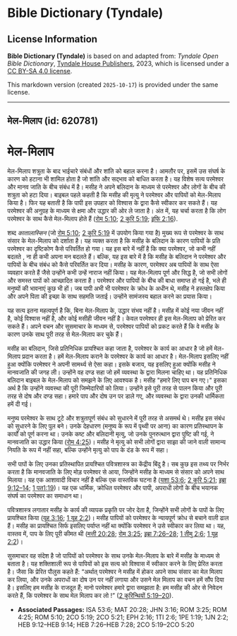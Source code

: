# Bible Dictionary (Tyndale)

## License Information

**Bible Dictionary (Tyndale)** is based on and adapted from: _Tyndale Open Bible Dictionary_, [Tyndale House Publishers](https://tyndaleopenresources.com/), 2023, which is licensed under a [CC BY-SA 4.0 license](https://creativecommons.org/licenses/by-sa/4.0/legalcode.en).

This markdown version (created `2025-10-17`) is provided under the same license.



--------------------------------

## मेल-मिलाप (id: 620781)

मेल\-मिलाप
==========

मेल\-मिलाप शत्रुता के बाद भाईचारे संबंधों और शांति को बहाल करना है। आमतौर पर, इसमें उस संघर्ष के कारण को हटाना भी शामिल होता है जो शांति और सद्भाव को बाधित करता है। यह विशेष सत्य परमेश्वर और मानव जाति के बीच संबंध में है। मसीह ने अपने बलिदान के माध्यम से परमेश्वर और लोगों के बीच की शत्रुता को हटा दिया। बाइबल पहले कहती है कि मसीह की मृत्यु ने परमेश्वर और पापियों को मेल\-मिलाप किया है। फिर यह बताती है कि पापी इस उपहार को विश्वास के द्वारा कैसे स्वीकार कर सकते हैं। यह परमेश्वर की अनुग्रह के माध्यम से क्षमा और उद्धार की ओर ले जाता है। अंत में, यह चर्चा करता है कि लोग परमेश्वर के साथ कैसे मेल\-मिलाप होते हैं ([रोम 5:10](https://ref.ly/Rom5:10); [2 कुरि 5:19](https://ref.ly/2Cor5:19); [इफि 2:16](https://ref.ly/Eph2:16)).

शब्द *कातालास्सिन* (जो [रोम 5:10](https://ref.ly/Rom5:10); [2 कुरि 5:19](https://ref.ly/2Cor5:19) में उपयोग किया गया है) मुख्य रूप से परमेश्वर के साथ संसार के मेल\-मिलाप को दर्शाता है। यह व्यक्त करता है कि मसीह के बलिदान के कारण पापियों के प्रति परमेश्वर का दृष्टिकोण कैसे परिवर्तित हो गया। यह इस बारे में नहीं है कि क्या परमेश्वर, जो कभी नहीं बदलते , ना ही कभी अपना मन बदलते हैं। बल्कि, यह इस बारे में है कि मसीह के बलिदान ने परमेश्वर और पापियों के बीच संबंध को कैसे परिवर्तित कर दिया। मसीह के कारण, परमेश्वर अब पापियों के साथ ऐसा व्यवहार करते हैं जैसे उन्होंने कभी उन्हें नाराज नहीं किया। यह मेल\-मिलाप पूर्ण और सिद्ध है, जो सभी लोगों और समस्त पापों को आच्छादित करता है। परमेश्वर और पापियों के बीच की बाधा समाप्त हो गई है, भले ही मनुष्यों की भावनाएं कुछ भी हों। जब पापी अभी भी परमेश्वर के क्रोध के अधीन थे, मसीह ने हस्तक्षेप किया और अपने पिता की इच्छा के साथ सहमति जताई। उन्होंने सामंजस्य बहाल करने का प्रयास किया।

यह सत्य इतना महत्वपूर्ण है कि, बिना मेल\-मिलाप के, उद्धार संभव नहीं है। मसीह में कोई नया जीवन नहीं है, कोई विश्वास नहीं है, और कोई मसीही जीवन नहीं है। केवल परमेश्वर ही इस मेल\-मिलाप को प्रेरित कर सकते हैं। अपने वचन और सुसमाचार के माध्यम से, परमेश्वर पापियों को प्रकट करते हैं कि वे मसीह के कारण उनके साथ पूरी तरह से मेल\-मिलाप कर चुके हैं।

मसीह का बलिदान, जिसे प्रतिनिधिक प्रायश्चित कहा जाता है, परमेश्वर के कार्य का आधार है जो हमें मेल\-मिलाप प्रदान करता है। हमें मेल\-मिलाप कराने के परमेश्वर के कार्य का आधार है। मेल\-मिलाप इसलिए नहीं हुआ क्योंकि परमेश्वर ने अपनी सामर्थ्य से ऐसा कहा। इसके बजाय, यह इसलिए हुआ क्योंकि मसीह ने मानवजाति की जगह ली। उन्होंने वह दण्ड सहा जो हमें व्यवस्था के द्वारा मिलना चाहिए था। यह प्रतिनिधिक बलिदान बाइबल के मेल\-मिलाप को समझने के लिए आवश्यक है। मसीह "हमारे लिए पाप बन गए।" इसका अर्थ है कि उन्होंने व्यवस्था की पूरी जिम्मेदारियों को लिया। उन्होंने इसे पूरी तरह से पालन किया और पूरी तरह से दोष और दण्ड सहा। हमारे पाप और दोष उन पर डाले गए, और व्यवस्था के द्वारा उनकी धार्मिकता हमें दी गई।

मनुष्य परमेश्वर के साथ टूटे और शत्रुतापूर्ण संबंध को सुधारने में पूरी तरह से असमर्थ थे। मसीह इस संबंध को सुधारने के लिए पुल बने। उनके देहधारण (मनुष्य के रूप में पृथ्वी पर आना) का कारण प्रतिस्थापन के कार्यों को पूर्ण करना था। उनके कष्ट और बलिदानी मृत्यु, जो उनके पुनरुत्थान द्वारा पुष्टि की गई, ने मानवजाति का उद्धार किया ([रोम 4:25](https://ref.ly/Rom4:25))। मसीह ने मृत्यु को सभी लोगों द्वारा साझा की जाने वाली सामान्य नियति के रूप में नहीं सहा, बल्कि उन्होंने मृत्यु को पाप के दंड के रूप में सहा।

सभी पापों के लिए उनका प्रतिस्थापित प्रायश्चित पवित्रशास्त्र का केंद्रीय बिंदु है। सब कुछ इस तथ्य पर निर्भर करता है कि मानवजाति के लिए मोड़ परमेश्वर से आया, जिन्होंने मसीह के माध्यम से संसार को अपने साथ मिलाया। यह एक आशावादी विचार नहीं है बल्कि एक वास्तविक घटना है ([यशा 53:6](https://ref.ly/Isa53:6); [2 कुरि 5:21](https://ref.ly/2Cor5:21); [इब्रा 9:12–14](https://ref.ly/Heb9:12-Heb9:14); [1 पत1:19](https://ref.ly/1Pet1:19))। यह एक धार्मिक, क्रोधित परमेश्वर और पापी, अपराधी लोगों के बीच भयानक संघर्ष का परमेश्वर का समाधान था।

पवित्रशास्त्र लगातार मसीह के कार्य की व्यापक प्रकृति पर जोर देता है, जिन्होंने सभी लोगों के पापों के लिए प्रायश्चित किया ([यूह 3:16](https://ref.ly/John3:16); [1 यूह 2:2](https://ref.ly/1John2:2))। मसीह पापियों को परमेश्वर के न्यायपूर्ण क्रोध से बचाने वाली ढाल हैं। मसीह का प्रायश्चित सिर्फ इसलिए पर्याप्त नहीं था क्योंकि परमेश्वर ने उसे स्वीकार कर लिया था। यह, वास्तव में, पाप के लिए पूरी कीमत थी ([मत्ती 20:28](https://ref.ly/Matt20:28); [रोम 3:25](https://ref.ly/Rom3:25); [इब्रा 7:26–28](https://ref.ly/Heb7:26-Heb7:28); [1 तीमु 2:6](https://ref.ly/1Tim2:6); [1 यूह 2:2](https://ref.ly/1John2:2))।

सुसमाचार वह संदेश है जो पापियों को परमेश्वर के साथ उनके मेल\-मिलाप के बारे में मसीह के माध्यम से बताता है। यह शक्तिशाली रूप से पापियों को इस सत्य को विश्वास में स्वीकार करने के लिए प्रेरित करता है। जैसा कि प्रेरित पौलुस कहते हैं: “अर्थात् परमेश्वर ने मसीह में होकर अपने साथ संसार का मेल मिलाप कर लिया, और उनके अपराधों का दोष उन पर नहीं लगाया और उसने मेल मिलाप का वचन हमें सौंप दिया है। इसलिए हम मसीह के राजदूत हैं; मानो परमेश्वर हमारे द्वारा समझाता है: हम मसीह की ओर से निवेदन करते हैं, कि परमेश्वर के साथ मेल मिलाप कर लो !” ([2 कुरिन्थियों 5:19–20](https://ref.ly/2Cor5:19-2Cor5:20)).

* **Associated Passages:** ISA 53:6; MAT 20:28; JHN 3:16; ROM 3:25; ROM 4:25; ROM 5:10; 2CO 5:19; 2CO 5:21; EPH 2:16; 1TI 2:6; 1PE 1:19; 1JN 2:2; HEB 9:12–HEB 9:14; HEB 7:26–HEB 7:28; 2CO 5:19–2CO 5:20

